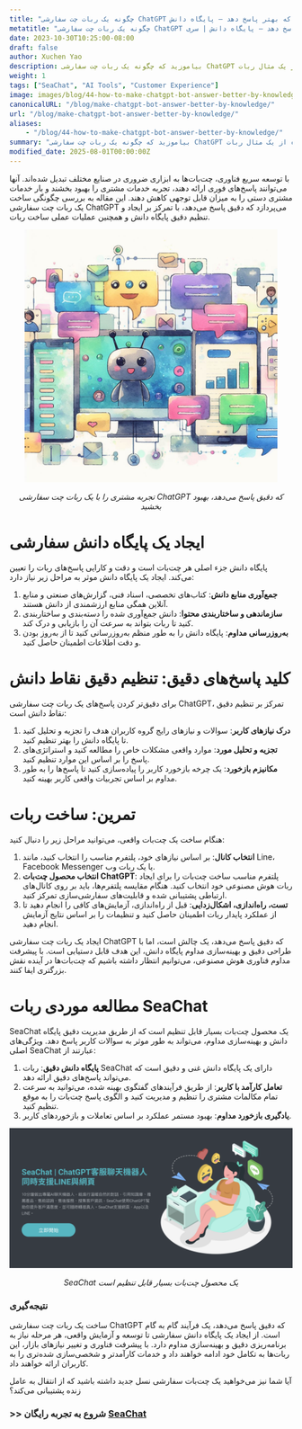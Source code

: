 ```yaml
---
title: "چگونه یک ربات چت سفارشی ChatGPT بسازیم که بهتر پاسخ دهد – پایگاه دانش"
metatitle: "چگونه یک ربات چت سفارشی ChatGPT بسازیم که بهتر پاسخ دهد – پایگاه دانش | سری SeaChat نسل جدید"
date: 2023-10-30T10:25:00-08:00
draft: false
author: Xuchen Yao
description: بیاموزید که چگونه یک ربات چت سفارشی ChatGPT بسازید که دقیق پاسخ دهد. از ایجاد پایگاه دانش تا فرآیند توسعه واقعی، از جمله تکنیک‌های تنظیم دقیق برای نقاط دانش، و نمایش پیاده‌سازی موفق با استفاده از یک مثال ربات SeaChat. یک راهنمای جامع برای شما فراهم می‌کند تا به راحتی چت‌بات‌های هوشمند کارآمد و شخصی‌سازی شده ایجاد کنید.
weight: 1
tags: ["SeaChat", "AI Tools", "Customer Experience"]
image: images/blog/44-how-to-make-chatgpt-bot-answer-better-by-knowledge/44-how-to-make-chatgpt-bot-answer-better-by-knowledge.png
canonicalURL: "/blog/make-chatgpt-bot-answer-better-by-knowledge/"
url: "/blog/make-chatgpt-bot-answer-better-by-knowledge/"
aliases:
    - "/blog/44-how-to-make-chatgpt-bot-answer-better-by-knowledge/"
summary: "بیاموزید که چگونه یک ربات چت سفارشی ChatGPT بسازید که دقیق پاسخ دهد. از ایجاد پایگاه دانش تا فرآیند توسعه واقعی، از جمله تکنیک‌های تنظیم دقیق برای نقاط دانش، و نمایش پیاده‌سازی موفق با استفاده از یک مثال ربات SeaChat. یک راهنمای جامع برای شما فراهم می‌کند تا به راحتی چت‌بات‌های هوشمند کارآمد و شخصی‌سازی شده ایجاد کنید."
modified_date: 2025-08-01T00:00:00Z
---
```


با توسعه سریع فناوری، چت‌بات‌ها به ابزاری ضروری در صنایع مختلف تبدیل شده‌اند. آنها می‌توانند پاسخ‌های فوری ارائه دهند، تجربه خدمات مشتری را بهبود بخشند و بار خدمات مشتری دستی را به میزان قابل توجهی کاهش دهند. این مقاله به بررسی چگونگی ساخت یک ربات چت سفارشی ChatGPT می‌پردازد که دقیق پاسخ می‌دهد، با تمرکز بر ایجاد و تنظیم دقیق پایگاه دانش و همچنین عملیات عملی ساخت ربات.

<center>
<img height="450px" src="/images/blog/44-how-to-make-chatgpt-bot-answer-better-by-knowledge/1-improve-customer-experience-by-better-chatbot-knowledge.jpeg" alt="تجربه مشتری را با یک ربات چت سفارشی ChatGPT که دقیق پاسخ می‌دهد، بهبود بخشید"/>

*تجربه مشتری را با یک ربات چت سفارشی ChatGPT که دقیق پاسخ می‌دهد، بهبود بخشید*
</center>

# ایجاد یک پایگاه دانش سفارشی
پایگاه دانش جزء اصلی هر چت‌بات است و دقت و کارایی پاسخ‌های ربات را تعیین می‌کند. ایجاد یک پایگاه دانش موثر به مراحل زیر نیاز دارد:

1. **جمع‌آوری منابع دانش**: کتاب‌های تخصصی، اسناد فنی، گزارش‌های صنعتی و منابع آنلاین همگی منابع ارزشمندی از دانش هستند.
2. **سازماندهی و ساختاربندی محتوا**: دانش جمع‌آوری شده را دسته‌بندی و ساختاربندی کنید تا ربات بتواند به سرعت آن را بازیابی و درک کند.
3. **به‌روزرسانی مداوم**: پایگاه دانش را به طور منظم به‌روزرسانی کنید تا از به‌روز بودن و دقت اطلاعات اطمینان حاصل کنید.

# کلید پاسخ‌های دقیق: تنظیم دقیق نقاط دانش
برای دقیق‌تر کردن پاسخ‌های یک ربات چت سفارشی ChatGPT، تمرکز بر تنظیم دقیق نقاط دانش است:

1. **درک نیازهای کاربر**: سوالات و نیازهای رایج گروه کاربران هدف را تجزیه و تحلیل کنید تا پایگاه دانش را بهتر تنظیم کنید.
2. **تجزیه و تحلیل مورد**: موارد واقعی مشکلات خاص را مطالعه کنید و استراتژی‌های پاسخ را بر اساس این موارد تنظیم کنید.
3. **مکانیزم بازخورد**: یک چرخه بازخورد کاربر را پیاده‌سازی کنید تا پاسخ‌ها را به طور مداوم بر اساس تجربیات واقعی کاربر بهینه کنید.

# تمرین: ساخت ربات
هنگام ساخت یک چت‌بات واقعی، می‌توانید مراحل زیر را دنبال کنید:

1. **انتخاب کانال**: بر اساس نیازهای خود، پلتفرم مناسب را انتخاب کنید، مانند Line، Facebook Messenger یا یک ربات وب.
2. **انتخاب محصول چت‌بات ChatGPT**: پلتفرم مناسب ساخت چت‌بات را برای ایجاد ربات هوش مصنوعی خود انتخاب کنید. هنگام مقایسه پلتفرم‌ها، باید بر روی کانال‌های ارتباطی پشتیبانی شده و قابلیت‌های سفارشی‌سازی تمرکز کنید.
3. **تست، راه‌اندازی، اشکال‌زدایی**: قبل از راه‌اندازی، آزمایش‌های کافی را انجام دهید تا از عملکرد پایدار ربات اطمینان حاصل کنید و تنظیمات را بر اساس نتایج آزمایش انجام دهید.

ایجاد یک ربات چت سفارشی ChatGPT که دقیق پاسخ می‌دهد، یک چالش است، اما با طراحی دقیق و بهینه‌سازی مداوم پایگاه دانش، این هدف قابل دستیابی است. با پیشرفت مداوم فناوری هوش مصنوعی، می‌توانیم انتظار داشته باشیم که چت‌بات‌ها در آینده نقش بزرگتری ایفا کنند.

# مطالعه موردی ربات SeaChat
SeaChat یک محصول چت‌بات بسیار قابل تنظیم است که از طریق مدیریت دقیق پایگاه دانش و بهینه‌سازی مداوم، می‌تواند به طور موثر به سوالات کاربر پاسخ دهد. ویژگی‌های اصلی SeaChat عبارتند از:

1. **پایگاه دانش دقیق**: ربات SeaChat دارای یک پایگاه دانش غنی و دقیق است که می‌تواند پاسخ‌های دقیق ارائه دهد.
2. **تعامل کارآمد با کاربر**: از طریق فرآیندهای گفتگوی بهینه شده، می‌توانید به سرعت تمام مکالمات مشتری را تنظیم و مدیریت کنید و الگوی پاسخ چت‌بات را به موقع تنظیم کنید.
3. **یادگیری بازخورد مداوم**: بهبود مستمر عملکرد بر اساس تعاملات و بازخوردهای کاربر.

<center>
<img src="/images/blog/44-how-to-make-chatgpt-bot-answer-better-by-knowledge/2-seachat-can-customize-knowledge.png" alt="SeaChat یک محصول چت‌بات بسیار قابل تنظیم است"/>

*SeaChat یک محصول چت‌بات بسیار قابل تنظیم است*
</center>

### نتیجه‌گیری
ساخت یک ربات چت سفارشی ChatGPT که دقیق پاسخ می‌دهد، یک فرآیند گام به گام است. از ایجاد یک پایگاه دانش سفارشی تا توسعه و آزمایش واقعی، هر مرحله نیاز به برنامه‌ریزی دقیق و بهینه‌سازی مداوم دارد. با پیشرفت فناوری و تغییر نیازهای بازار، این ربات‌ها به تکامل خود ادامه خواهند داد و خدمات کارآمدتر و شخصی‌سازی شده‌تری را به کاربران ارائه خواهند داد.

آیا شما نیز می‌خواهید یک چت‌بات سفارشی نسل جدید داشته باشید که از انتقال به عامل زنده پشتیبانی می‌کند؟
### >> شروع به تجربه رایگان [SeaChat](https://chat.seasalt.ai/?utm_source=blog)
